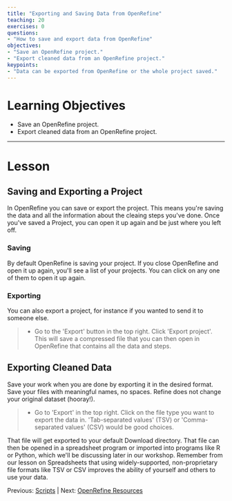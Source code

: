 ```yaml
---
title: "Exporting and Saving Data from OpenRefine"
teaching: 20
exercises: 0
questions:
- "How to save and export data from OpenRefine"
objectives:
- "Save an OpenRefine project."
- "Export cleaned data from an OpenRefine project."
keypoints:
- "Data can be exported from OpenRefine or the whole project saved."
---
```


# Learning Objectives

* Save an OpenRefine project.
* Export cleaned data from an OpenRefine project.


----------------------------------------------------

# Lesson

## Saving and Exporting a Project

In OpenRefine you can save or export the project. This means you're saving the data and all the 
information about the cleaing steps you've done. Once you've saved a Project, you can
open it up again and be just where you left off.

### Saving

By default OpenRefine is saving your project. If you close OpenRefine and open it up again,
you'll see a list of your projects. You can click on any one of them to open it up again.

### Exporting

You can also export a project, for instance if you wanted to send it to someone else. 


>  - Go to the 'Export' button in the top right. Click 'Export project'. This will save a compressed file that you can then open in OpenRefine that contains all the data and steps. 


## Exporting Cleaned Data 

Save your work when you are done by exporting it in the desired format. Save your files with meaningful names, no spaces. Refine does not change your original dataset (hooray!).


>  - Go to 'Export' in the top right. Click on the file type you want to export the data in. 'Tab-separated values' (TSV) or 'Comma-separated values' (CSV) would be good choices. 


That file will get
exported to your default Download directory. That file can then be opened in a 
spreadsheet program
or imported into programs like R or Python, which we'll be discussing later in our workshop. 
Remember from our lesson on Spreadsheets that using widely-supported, 
non-proprietary file formats like TSV or CSV improves the ability of yourself and others to use your data. 


Previous: [Scripts](04-scripts/) | Next: [OpenRefine Resources](07-resources/)
